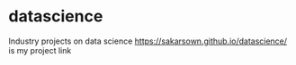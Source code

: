 # datascience
Industry projects on data science 
https://sakarsown.github.io/datascience/ is my project link 
